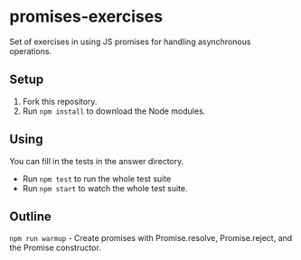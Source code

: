 # promises-exercises

Set of exercises in using JS promises for handling asynchronous operations.

## Setup

1. Fork this repository.
2. Run `npm install` to download the Node modules.

## Using

You can fill in the tests in the answer directory.
* Run `npm test` to run the whole test suite
* Run `npm start` to watch the whole test suite.

## Outline

`npm run warmup` - Create promises with Promise.resolve, Promise.reject, and the Promise constructor.

